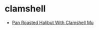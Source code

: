 # clamshell

 * [Pan Roasted Halibut With Clamshell Mu](index/p/pan-roasted-halibut-with-clamshell-mu.json)
